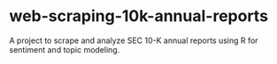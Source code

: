# web-scraping-10k-annual-reports
A project to scrape and analyze SEC 10-K annual reports using R for sentiment and topic modeling.
